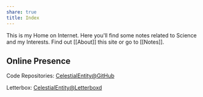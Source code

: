 ```yaml
---
share: true
title: Index
---
```

This is my Home on Internet. Here you'll find some notes related to Science and my Interests. Find out [[About]] this site or go to [[Notes]].

<h2>Online Presence</h2>
<p>Code Repositories: <a href="https://github.com/stardoom4">CelestialEntity@GitHub</a></p>
<p>Letterbox: <a href="https://letterboxd.com/celestialentity/">CelestialEntity@Letterboxd</a></p>
